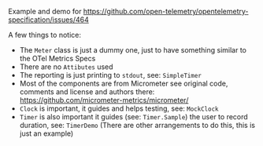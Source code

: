 Example and demo for https://github.com/open-telemetry/opentelemetry-specification/issues/464

A few things to notice:
- The `Meter` class is just a dummy one, just to have something similar to the OTel Metrics Specs
- There are no `Attibutes` used
- The reporting is just printing to `stdout`, see: `SimpleTimer`
- Most of the components are from Micrometer see original code, comments and license and authors there: https://github.com/micrometer-metrics/micrometer/
- `Clock` is important, it guides and helps testing, see: `MockClock`
- `Timer` is also important it guides (see: `Timer.Sample`) the user to record duration, see: `TimerDemo`
  (There are other arrangements to do this, this is just an example)
